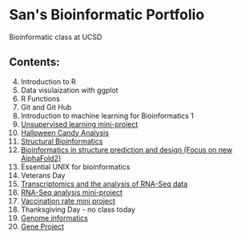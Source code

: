 # San's Bioinformatic Portfolio
Bioinformatic class at UCSD

## Contents: 

4. Introduction to R 
5. Data visulaization with ggplot 
6. R Functions 
7. Git and Git Hub 
8. Introduction to machine learning for Bioinformatics 1 
9. [Unsupervised learning mini-project](https://github.com/kluc1/bggn213/blob/main/class09/Class09/class09miniproject.md)
10. [Halloween Candy Analysis](https://github.com/kluc1/bggn213/blob/main/class09/Class09/Class09miniprojectcandy.Rmd)
11. [Structural Bioinformatics](https://github.com/kluc1/bggn213/blob/main/Class10/Class11.md)
12. [Bioinformatics in structure prediction and design (Focus on new AlphaFold2)](https://github.com/kluc1/bggn213/blob/main/Class10/class12.md)
13. Essential UNIX for bioinformatics
14. Veterans Day
15. [Transcriptomics and the analysis of RNA-Seq data](https://github.com/kluc1/bggn213/blob/main/Class15/Class15_RNAseq.md)
16. [RNA-Seq analysis mini-project](https://github.com/kluc1/bggn213/blob/main/Class15/Class15_RNAseq.md)
17. [Vaccination rate mini project](https://github.com/kluc1/bggn213/blob/main/Class17/Class17_vaccine.md)
18. Thanksgiving Day - no class today
19. [Genome informatics]()
20. [Gene Project]()
